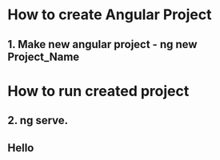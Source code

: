 # How to create Angular Project
## 1. Make new angular project - ng new Project_Name
# How to run created project
## 2. ng serve.

## Hello